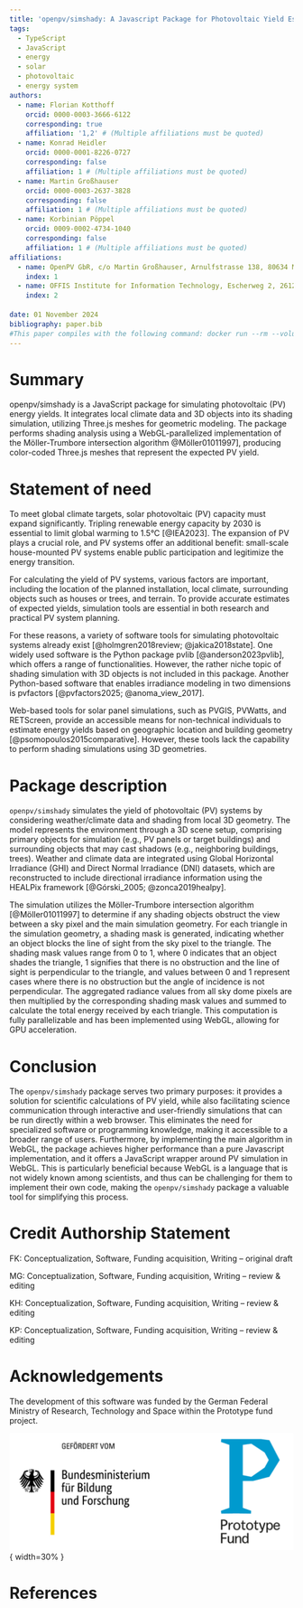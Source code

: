 ```yaml
---
title: 'openpv/simshady: A Javascript Package for Photovoltaic Yield Estimation Based on 3D Meshes'
tags:
  - TypeScript
  - JavaScript
  - energy
  - solar
  - photovoltaic
  - energy system
authors:
  - name: Florian Kotthoff
    orcid: 0000-0003-3666-6122
    corresponding: true
    affiliation: '1,2' # (Multiple affiliations must be quoted)
  - name: Konrad Heidler
    orcid: 0000-0001-8226-0727
    corresponding: false
    affiliation: 1 # (Multiple affiliations must be quoted)
  - name: Martin Großhauser
    orcid: 0000-0003-2637-3828
    corresponding: false
    affiliation: 1 # (Multiple affiliations must be quoted)
  - name: Korbinian Pöppel
    orcid: 0009-0002-4734-1040
    corresponding: false
    affiliation: 1 # (Multiple affiliations must be quoted)
affiliations:
  - name: OpenPV GbR, c/o Martin Großhauser, Arnulfstrasse 138, 80634 München, Germany
    index: 1
  - name: OFFIS Institute for Information Technology, Escherweg 2, 26121 Oldenburg, Germany
    index: 2

date: 01 November 2024
bibliography: paper.bib
#This paper compiles with the following command: docker run --rm --volume .:/data --user $(id -u):$(id -g) --env JOURNAL=joss openjournals/inara
---
```


# Summary

openpv/simshady is a JavaScript package for simulating photovoltaic (PV) energy yields. It integrates local climate data and 3D objects into its shading simulation, utilizing Three.js meshes for geometric modeling. The package performs shading analysis using a WebGL-parallelized implementation of the Möller-Trumbore intersection algorithm @Möller01011997], producing color-coded Three.js meshes that represent the expected PV yield.

# Statement of need

To meet global climate targets, solar photovoltaic (PV) capacity must expand significantly. Tripling renewable energy capacity by 2030 is essential to limit global warming to 1.5°C [@IEA2023]. The expansion of PV plays a crucial role, and PV systems offer an additional benefit: small-scale house-mounted PV systems enable public participation and legitimize the energy transition.

For calculating the yield of PV systems, various factors are important, including the location of the planned installation, local climate, surrounding objects such as houses or trees, and terrain. To provide accurate estimates of expected yields, simulation tools are essential in both research and practical PV system planning.

For these reasons, a variety of software tools for simulating photovoltaic systems already exist [@holmgren2018review; @jakica2018state]. One widely used software is the Python package pvlib [@anderson2023pvlib], which offers a range of functionalities. However, the rather niche topic of shading simulation with 3D objects is not included in this package. Another Python-based software that enables irradiance modeling in two dimensions is pvfactors [@pvfactors2025; @anoma_view_2017].

Web-based tools for solar panel simulations, such as PVGIS, PVWatts, and RETScreen, provide an accessible means for non-technical individuals to estimate energy yields based on geographic location and building geometry [@psomopoulos2015comparative]. However, these tools lack the capability to perform shading simulations using 3D geometries.

# Package description

`openpv/simshady` simulates the yield of photovoltaic (PV) systems by considering weather/climate data and shading from local 3D geometry. The model represents the environment through a 3D scene setup, comprising primary objects for simulation (e.g., PV panels or target buildings) and surrounding objects that may cast shadows (e.g., neighboring buildings, trees). Weather and climate data are integrated using Global Horizontal Irradiance (GHI) and Direct Normal Irradiance (DNI) datasets, which are reconstructed to include directional irradiance information using the HEALPix framework [@Górski_2005; @zonca2019healpy].

The simulation utilizes the Möller-Trumbore intersection algorithm [@Möller01011997] to determine if any shading objects obstruct the view between a sky pixel and the main simulation geometry. For each triangle in the simulation geometry, a shading mask is generated, indicating whether an object blocks the line of sight from the sky pixel to the triangle. The shading mask values range from 0 to 1, where 0 indicates that an object shades the triangle, 1 signifies that there is no obstruction and the line of sight is perpendicular to the triangle, and values between 0 and 1 represent cases where there is no obstruction but the angle of incidence is not perpendicular. The aggregated radiance values from all sky dome pixels are then multiplied by the corresponding shading mask values and summed to calculate the total energy received by each triangle. This computation is fully parallelizable and has been implemented using WebGL, allowing for GPU acceleration.

# Conclusion

The `openpv/simshady` package serves two primary purposes: it provides a solution for scientific calculations of PV yield, while also facilitating science communication through interactive and user-friendly simulations that can be run directly within a web browser. This eliminates the need for specialized software or programming knowledge, making it accessible to a broader range of users. Furthermore, by implementing the main algorithm in WebGL, the package achieves higher performance than a pure Javascript implementation, and it offers a JavaScript wrapper around PV simulation in WebGL. This is particularly beneficial because WebGL is a language that is not widely known among scientists, and thus can be challenging for them to implement their own code, making the `openpv/simshady` package a valuable tool for simplifying this process.

# Credit Authorship Statement

FK: Conceptualization, Software, Funding acquisition, Writing – original draft

MG: Conceptualization, Software, Funding acquisition, Writing – review & editing

KH: Conceptualization, Software, Funding acquisition, Writing – review & editing

KP: Conceptualization, Software, Funding acquisition, Writing – review & editing

# Acknowledgements

The development of this software was funded by the German Federal Ministry of Research, Technology and Space within the Prototype fund project.

![Funded by BMBFT and Prototype Fund](./funding_notice.png){ width=30% }


# References

